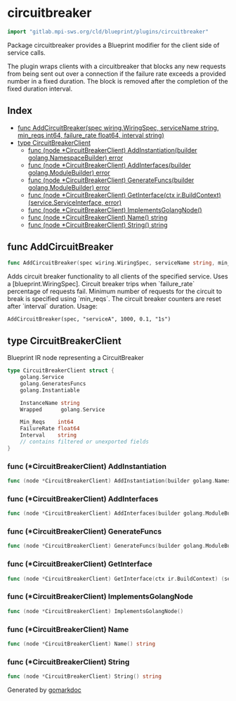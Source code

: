 <!-- Code generated by gomarkdoc. DO NOT EDIT -->

# circuitbreaker

```go
import "gitlab.mpi-sws.org/cld/blueprint/plugins/circuitbreaker"
```

Package circuitbreaker provides a Blueprint modifier for the client side of service calls.

The plugin wraps clients with a circuitbreaker that blocks any new requests from being sent out over a connection if the failure rate exceeds a provided number in a fixed duration. The block is removed after the completion of the fixed duration interval.

## Index

- [func AddCircuitBreaker\(spec wiring.WiringSpec, serviceName string, min\_reqs int64, failure\_rate float64, interval string\)](<#AddCircuitBreaker>)
- [type CircuitBreakerClient](<#CircuitBreakerClient>)
  - [func \(node \*CircuitBreakerClient\) AddInstantiation\(builder golang.NamespaceBuilder\) error](<#CircuitBreakerClient.AddInstantiation>)
  - [func \(node \*CircuitBreakerClient\) AddInterfaces\(builder golang.ModuleBuilder\) error](<#CircuitBreakerClient.AddInterfaces>)
  - [func \(node \*CircuitBreakerClient\) GenerateFuncs\(builder golang.ModuleBuilder\) error](<#CircuitBreakerClient.GenerateFuncs>)
  - [func \(node \*CircuitBreakerClient\) GetInterface\(ctx ir.BuildContext\) \(service.ServiceInterface, error\)](<#CircuitBreakerClient.GetInterface>)
  - [func \(node \*CircuitBreakerClient\) ImplementsGolangNode\(\)](<#CircuitBreakerClient.ImplementsGolangNode>)
  - [func \(node \*CircuitBreakerClient\) Name\(\) string](<#CircuitBreakerClient.Name>)
  - [func \(node \*CircuitBreakerClient\) String\(\) string](<#CircuitBreakerClient.String>)


<a name="AddCircuitBreaker"></a>
## func AddCircuitBreaker

```go
func AddCircuitBreaker(spec wiring.WiringSpec, serviceName string, min_reqs int64, failure_rate float64, interval string)
```

Adds circuit breaker functionality to all clients of the specified service. Uses a \[blueprint.WiringSpec\]. Circuit breaker trips when \`failure\_rate\` percentage of requests fail. Minimum number of requests for the circuit to break is specified using \`min\_reqs\`. The circuit breaker counters are reset after \`interval\` duration. Usage:

```
AddCircuitBreaker(spec, "serviceA", 1000, 0.1, "1s")
```

<a name="CircuitBreakerClient"></a>
## type CircuitBreakerClient

Blueprint IR node representing a CircuitBreaker

```go
type CircuitBreakerClient struct {
    golang.Service
    golang.GeneratesFuncs
    golang.Instantiable

    InstanceName string
    Wrapped      golang.Service

    Min_Reqs    int64
    FailureRate float64
    Interval    string
    // contains filtered or unexported fields
}
```

<a name="CircuitBreakerClient.AddInstantiation"></a>
### func \(\*CircuitBreakerClient\) AddInstantiation

```go
func (node *CircuitBreakerClient) AddInstantiation(builder golang.NamespaceBuilder) error
```



<a name="CircuitBreakerClient.AddInterfaces"></a>
### func \(\*CircuitBreakerClient\) AddInterfaces

```go
func (node *CircuitBreakerClient) AddInterfaces(builder golang.ModuleBuilder) error
```



<a name="CircuitBreakerClient.GenerateFuncs"></a>
### func \(\*CircuitBreakerClient\) GenerateFuncs

```go
func (node *CircuitBreakerClient) GenerateFuncs(builder golang.ModuleBuilder) error
```



<a name="CircuitBreakerClient.GetInterface"></a>
### func \(\*CircuitBreakerClient\) GetInterface

```go
func (node *CircuitBreakerClient) GetInterface(ctx ir.BuildContext) (service.ServiceInterface, error)
```



<a name="CircuitBreakerClient.ImplementsGolangNode"></a>
### func \(\*CircuitBreakerClient\) ImplementsGolangNode

```go
func (node *CircuitBreakerClient) ImplementsGolangNode()
```



<a name="CircuitBreakerClient.Name"></a>
### func \(\*CircuitBreakerClient\) Name

```go
func (node *CircuitBreakerClient) Name() string
```



<a name="CircuitBreakerClient.String"></a>
### func \(\*CircuitBreakerClient\) String

```go
func (node *CircuitBreakerClient) String() string
```



Generated by [gomarkdoc](<https://github.com/princjef/gomarkdoc>)
